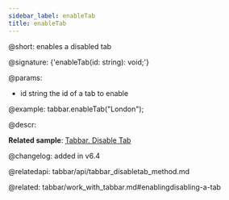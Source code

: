 ```yaml
---
sidebar_label: enableTab
title: enableTab
---          
```


@short: enables a disabled tab

@signature: {'enableTab(id: string): void;'}

@params:
- id	string      the id of a tab to enable

@example:
tabbar.enableTab("London");



@descr:

**Related sample**: [Tabbar. Disable Tab](https://snippet.dhtmlx.com/9l3egq3z)

@changelog: added in v6.4

@relatedapi: tabbar/api/tabbar_disabletab_method.md

@related: tabbar/work_with_tabbar.md#enablingdisabling-a-tab

